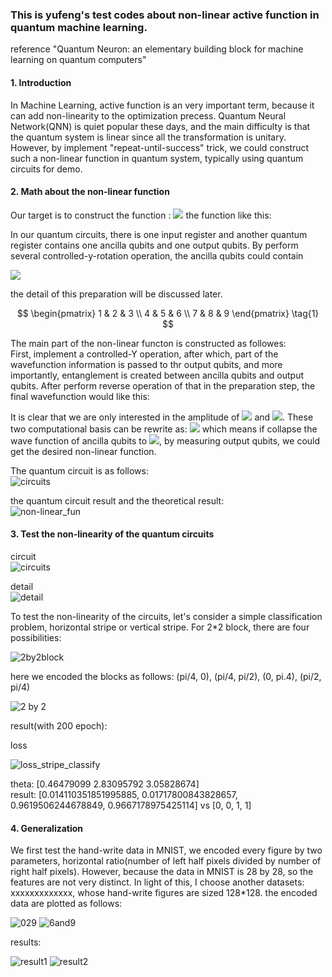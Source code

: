 ### This is yufeng's test codes about non-linear active function in quantum machine learning. 
reference "Quantum Neuron: an elementary building block for machine learning on quantum computers"

#### 1. Introduction
In Machine Learning, active function is an very important term, because it can add non-linearity to the optimization precess.
Quantum Neural Network(QNN) is quiet popular these days, and the main difficulty is that the quantum system is linear since 
all the transformation is unitary. However, by implement "repeat-until-success" trick, we could construct such a non-linear
function in quantum system, typically using quantum circuits for demo.

#### 2. Math about the non-linear function
Our target is to construct the function :
<img src="http://chart.googleapis.com/chart?cht=tx&chl=\Large f(\theta) = \tan^{-1}\left(\tan^{2}(\theta)\right) " style="border:none;"> 
the function like this:

In our quantum circuits, there is one input register and another quantum register contains one ancilla qubits and one output
qubits. By perform several controlled-y-rotation operation, the ancilla qubits could contain

<img src="http://chart.googleapis.com/chart?cht=tx&chl=\Large \theta = \sum_{i}x_{i}\omega_{i} " style="border:none;"> 
    
the detail of this preparation will be discussed later.

$$
  \begin{pmatrix}
   1 & 2 & 3 \\
   4 & 5 & 6 \\
   7 & 8 & 9
  \end{pmatrix} \tag{1}
$$

    
The main part of the non-linear functon is constructed as followes:\
First, implement a controlled-Y operation, after which, part of the wavefunction information is passed to thr output qubits,
and more importantly, entanglement is created between ancilla qubits and output qubits. After perform reverse operation
of that in the preparation step, the final wavefunction would like this:


It is clear that we are only interested  in the amplitude of 
<img src="http://chart.googleapis.com/chart?cht=tx&chl=\Large |00\rangle " style="border:none;">  and 
<img src="http://chart.googleapis.com/chart?cht=tx&chl=\Large |01\rangle} " style="border:none;">. 
These two computational basis can be rewrite as:
<img src="http://chart.googleapis.com/chart?cht=tx&chl=\Large |0\rangle \otimes (\sin^{2}(\theta) |0\rangle + \cos^{2}(\theta)|1\rangle)" style="border:none;"> 
which means if collapse the wave function of ancilla qubits to 
<img src="http://chart.googleapis.com/chart?cht=tx&chl=\Large |0\rangle " style="border:none;">, by measuring output qubits,
we could get the desired non-linear function.

The quantum circuit is as follows:\
![circuits](https://github.com/RindJLU/ML-with-non-linear-function/blob/master/pictures/FireShot%20Capture%203%20-%20%20-%20https___arxiv.org_pdf_1711.11240.pdf.png)

the quantum circuit result and the theoretical result:\
![non-linear_fun](https://github.com/RindJLU/ML-with-non-linear-function/blob/master/pictures/non-linear%20function.png)

#### 3. Test the non-linearity of the quantum circuits

circuit\
![circuits](https://github.com/RindJLU/ML-with-non-linear-function/blob/master/pictures/circuit.png)

detail\
![detail](https://github.com/RindJLU/ML-with-non-linear-function/blob/master/pictures/circuits%20detail.png)

To test the non-linearity of the circuits, let's consider a simple classification problem, horizontal stripe or vertical 
stripe. For 2*2 block, there are four possibilities:

![2by2block](https://github.com/RindJLU/ML-with-non-linear-function/blob/master/pictures/FireShot%20Capture%205%20-%20down.php%20(1068%C3%971205)_%20-%20https___mails.jlu.edu.cn_down.php.png)

here we encoded the blocks as follows:
(pi/4, 0), (pi/4, pi/2), (0, pi.4), (pi/2, pi/4)

![2 by 2](https://github.com/RindJLU/ML-with-non-linear-function/blob/master/pictures/2%20by%202%20block%20encoded%20data.png)

result(with 200 epoch):

loss 

![loss_stripe_classify](https://github.com/RindJLU/ML-with-non-linear-function/blob/master/pictures/first%20success.png)

theta: [0.46479099 2.83095792 3.05828674]\
result: [0.014110351851995885, 0.01717800843828657, 0.9619506244678849, 0.9667178975425114] vs [0, 0, 1, 1] 

#### 4. Generalization 
We first test the hand-write data in MNIST, we encoded every figure by two parameters, horizontal ratio(number of left half
pixels divided by number of right half pixels). However, because the data in MNIST is 28 by 28, so the features are not very 
distinct. In light of this, I choose another datasets: xxxxxxxxxxxxx, whose hand-write figures are sized 128*128.
the encoded data are plotted as follows:

![029](https://github.com/RindJLU/ML-with-non-linear-function/blob/master/pictures/Dist_029.png)
![6and9](https://github.com/RindJLU/ML-with-non-linear-function/blob/master/pictures/DIST_6_9.png)

results:

![result1](https://github.com/RindJLU/ML-with-non-linear-function/blob/master/pictures/Qtm_result_30train_sets_50epoch_6.png)
![result2](https://github.com/RindJLU/ML-with-non-linear-function/blob/master/pictures/Qtm_result_30train_sets_30epoch_5.png)
